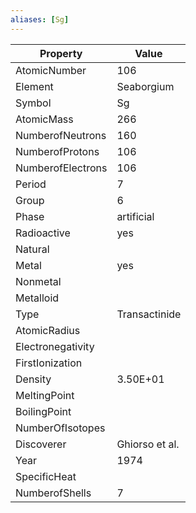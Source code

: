 ```yaml
---
aliases: [Sg]
---
```


| Property          | Value          |
| ----------------- | -------------- |
| AtomicNumber      | 106            |
| Element           | Seaborgium     |
| Symbol            | Sg             |
| AtomicMass        | 266            |
| NumberofNeutrons  | 160            |
| NumberofProtons   | 106            |
| NumberofElectrons | 106            |
| Period            | 7              |
| Group             | 6              |
| Phase             | artificial     |
| Radioactive       | yes            |
| Natural           |                |
| Metal             | yes            |
| Nonmetal          |                |
| Metalloid         |                |
| Type              | Transactinide  |
| AtomicRadius      |                |
| Electronegativity |                |
| FirstIonization   |                |
| Density           | 3.50E+01       |
| MeltingPoint      |                |
| BoilingPoint      |                |
| NumberOfIsotopes  |                |
| Discoverer        | Ghiorso et al. |
| Year              | 1974           |
| SpecificHeat      |                |
| NumberofShells    | 7              |
